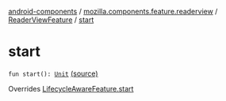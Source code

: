 [android-components](../../index.md) / [mozilla.components.feature.readerview](../index.md) / [ReaderViewFeature](index.md) / [start](./start.md)

# start

`fun start(): `[`Unit`](https://kotlinlang.org/api/latest/jvm/stdlib/kotlin/-unit/index.html) [(source)](https://github.com/mozilla-mobile/android-components/blob/master/components/feature/readerview/src/main/java/mozilla/components/feature/readerview/ReaderViewFeature.kt#L99)

Overrides [LifecycleAwareFeature.start](../../mozilla.components.support.base.feature/-lifecycle-aware-feature/start.md)

